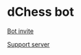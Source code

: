 # dChess bot

[Bot invite](https://discord.com/oauth2/authorize?client_id=712694503726645278&permissions=75840&scope=bot)

[Support server](https://discord.gg/XFEHTX)


